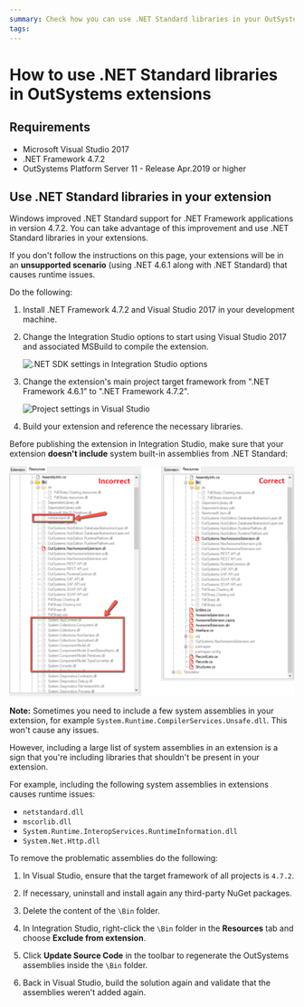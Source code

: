 ```yaml
---
summary: Check how you can use .NET Standard libraries in your OutSystems extensions.
tags: 
---
```


# How to use .NET Standard libraries in OutSystems extensions

## Requirements

* Microsoft Visual Studio 2017
* .NET Framework 4.7.2
* OutSystems Platform Server 11 - Release Apr.2019 or higher

## Use .NET Standard libraries in your extension

Windows improved .NET Standard support for .NET Framework applications in version 4.7.2. You can take advantage of this improvement and use .NET Standard libraries in your extensions.

<div class="warning" markdown="1">

If you don't follow the instructions on this page, your extensions will be in an **unsupported scenario** (using .NET 4.6.1 along with .NET Standard) that causes runtime issues.

</div>

Do the following:

1. Install .NET Framework 4.7.2 and Visual Studio 2017 in your development machine.

1. Change the Integration Studio options to start using Visual Studio 2017 and associated MSBuild to compile the extension.

    ![.NET SDK settings in Integration Studio options](images/integration-studio-config.png)

1. Change the extension's main project target framework from ".NET Framework 4.6.1" to ".NET Framework 4.7.2".

    ![Project settings in Visual Studio](images/project-target.png)

1. Build your extension and reference the necessary libraries.

Before publishing the extension in Integration Studio, make sure that your extension **doesn't include** system built-in assemblies from .NET Standard:

![Incorrect vs. Correct referenced assemblies in an Extension](images/extension-resources.png)

<div class="info" markdown="1">

**Note:** Sometimes you need to include a few system assemblies in your extension, for example `System.Runtime.CompilerServices.Unsafe.dll`. This won't cause any issues.

However, including a large list of system assemblies in an extension is a sign that you're including libraries that shouldn't be present in your extension.

For example, including the following system assemblies in extensions causes runtime issues:

* `netstandard.dll`
* `mscorlib.dll`
* `System.Runtime.InteropServices.RuntimeInformation.dll`
* `System.Net.Http.dll`

</div>

To remove the problematic assemblies do the following:

1. In Visual Studio, ensure that the target framework of all projects is `4.7.2`.

1. If necessary, uninstall and install again any third-party NuGet packages.

1. Delete the content of the `\Bin` folder.

1. In Integration Studio, right-click the `\Bin` folder in the **Resources** tab and choose **Exclude from extension**.

1. Click **Update Source Code** in the toolbar to regenerate the OutSystems assemblies inside the `\Bin` folder.

1. Back in Visual Studio, build the solution again and validate that the assemblies weren't added again.
